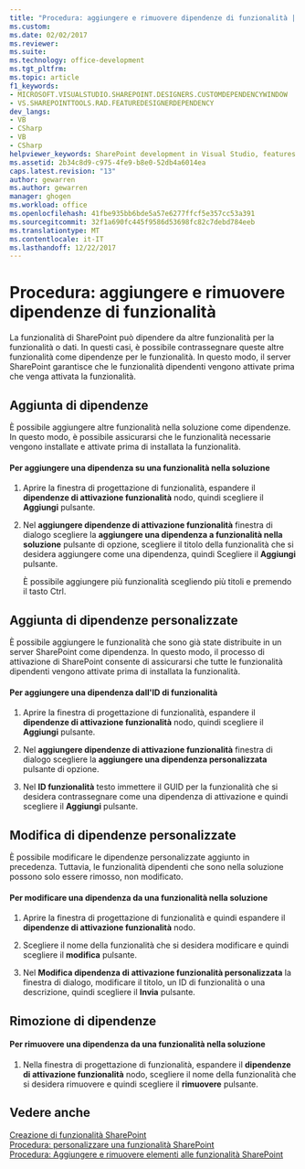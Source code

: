 ```yaml
---
title: "Procedura: aggiungere e rimuovere dipendenze di funzionalità | Documenti Microsoft"
ms.custom: 
ms.date: 02/02/2017
ms.reviewer: 
ms.suite: 
ms.technology: office-development
ms.tgt_pltfrm: 
ms.topic: article
f1_keywords:
- MICROSOFT.VISUALSTUDIO.SHAREPOINT.DESIGNERS.CUSTOMDEPENDENCYWINDOW
- VS.SHAREPOINTTOOLS.RAD.FEATUREDESIGNERDEPENDENCY
dev_langs:
- VB
- CSharp
- VB
- CSharp
helpviewer_keywords: SharePoint development in Visual Studio, features
ms.assetid: 2b34c8d9-c975-4fe9-b8e0-52db4a6014ea
caps.latest.revision: "13"
author: gewarren
ms.author: gewarren
manager: ghogen
ms.workload: office
ms.openlocfilehash: 41fbe935bb6bde5a57e6277ffcf5e357cc53a391
ms.sourcegitcommit: 32f1a690fc445f9586d53698fc82c7debd784eeb
ms.translationtype: MT
ms.contentlocale: it-IT
ms.lasthandoff: 12/22/2017
---
```

# <a name="how-to-add-and-remove-feature-dependencies"></a>Procedura: aggiungere e rimuovere dipendenze di funzionalità
  La funzionalità di SharePoint può dipendere da altre funzionalità per la funzionalità o dati. In questi casi, è possibile contrassegnare queste altre funzionalità come dipendenze per le funzionalità. In questo modo, il server SharePoint garantisce che le funzionalità dipendenti vengono attivate prima che venga attivata la funzionalità.  
  
## <a name="adding-dependencies"></a>Aggiunta di dipendenze  
 È possibile aggiungere altre funzionalità nella soluzione come dipendenze. In questo modo, è possibile assicurarsi che le funzionalità necessarie vengono installate e attivate prima di installata la funzionalità.  
  
#### <a name="to-add-a-dependency-on-a-feature-in-the-solution"></a>Per aggiungere una dipendenza su una funzionalità nella soluzione  
  
1.  Aprire la finestra di progettazione di funzionalità, espandere il **dipendenze di attivazione funzionalità** nodo, quindi scegliere il **Aggiungi** pulsante.  
  
2.  Nel **aggiungere dipendenze di attivazione funzionalità** finestra di dialogo scegliere la **aggiungere una dipendenza a funzionalità nella soluzione** pulsante di opzione, scegliere il titolo della funzionalità che si desidera aggiungere come una dipendenza, quindi Scegliere il **Aggiungi** pulsante.  
  
     È possibile aggiungere più funzionalità scegliendo più titoli e premendo il tasto Ctrl.  
  
## <a name="adding-custom-dependencies"></a>Aggiunta di dipendenze personalizzate  
 È possibile aggiungere le funzionalità che sono già state distribuite in un server SharePoint come dipendenza. In questo modo, il processo di attivazione di SharePoint consente di assicurarsi che tutte le funzionalità dipendenti vengono attivate prima di installata la funzionalità.  
  
#### <a name="to-add-a-dependency-by-the-feature-id"></a>Per aggiungere una dipendenza dall'ID di funzionalità  
  
1.  Aprire la finestra di progettazione di funzionalità, espandere il **dipendenze di attivazione funzionalità** nodo, quindi scegliere il **Aggiungi** pulsante.  
  
2.  Nel **aggiungere dipendenze di attivazione funzionalità** finestra di dialogo scegliere la **aggiungere una dipendenza personalizzata** pulsante di opzione.  
  
3.  Nel **ID funzionalità** testo immettere il GUID per la funzionalità che si desidera contrassegnare come una dipendenza di attivazione e quindi scegliere il **Aggiungi** pulsante.  
  
## <a name="editing-custom-dependencies"></a>Modifica di dipendenze personalizzate  
 È possibile modificare le dipendenze personalizzate aggiunto in precedenza. Tuttavia, le funzionalità dipendenti che sono nella soluzione possono solo essere rimosso, non modificato.  
  
#### <a name="to-change-a-dependency-on-a-feature-in-the-solution"></a>Per modificare una dipendenza da una funzionalità nella soluzione  
  
1.  Aprire la finestra di progettazione di funzionalità e quindi espandere il **dipendenze di attivazione funzionalità** nodo.  
  
2.  Scegliere il nome della funzionalità che si desidera modificare e quindi scegliere il **modifica** pulsante.  
  
3.  Nel **Modifica dipendenza di attivazione funzionalità personalizzata** la finestra di dialogo, modificare il titolo, un ID di funzionalità o una descrizione, quindi scegliere il **Invia** pulsante.  
  
## <a name="removing-dependencies"></a>Rimozione di dipendenze  
  
#### <a name="to-remove-a-dependency-on-a-feature-in-the-solution"></a>Per rimuovere una dipendenza da una funzionalità nella soluzione  
  
1.  Nella finestra di progettazione di funzionalità, espandere il **dipendenze di attivazione funzionalità** nodo, scegliere il nome della funzionalità che si desidera rimuovere e quindi scegliere il **rimuovere** pulsante.  
  
## <a name="see-also"></a>Vedere anche  
 [Creazione di funzionalità SharePoint](../sharepoint/creating-sharepoint-features.md)   
 [Procedura: personalizzare una funzionalità SharePoint](../sharepoint/how-to-customize-a-sharepoint-feature.md)   
 [Procedura: Aggiungere e rimuovere elementi alle funzionalità SharePoint](../sharepoint/how-to-add-and-remove-items-to-sharepoint-features.md)  
  
  